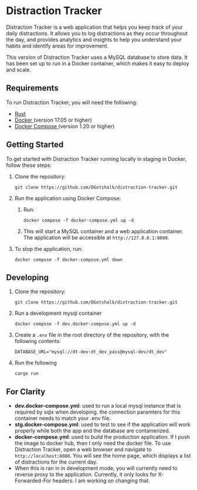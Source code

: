 # Distraction Tracker

Distraction Tracker is a web application that helps you keep track of your daily distractions. It allows you to log distractions as they occur throughout the day, and provides analytics and insights to help you understand your habits and identify areas for improvement.

This version of Distraction Tracker uses a MySQL database to store data. It has been set up to run in a Docker container, which makes it easy to deploy and scale.

## Requirements

To run Distraction Tracker, you will need the following:

- <a href="https://www.rust-lang.org/tools/install"> Rust </a> 
- <a href="https://docs.docker.com/engine/install/"> Docker </a>(version 17.05 or higher)
- <a href="https://docs.docker.com/compose/install/"> Docker Compose </a> (version 1.20 or higher)

## Getting Started

To get started with Distraction Tracker running locally in staging in Docker, follow these steps:

1. Clone the repository:

   ```
   git clone https://github.com/DGotshalk/distraction-tracker.git
   ```

2. Run the application using Docker Compose:
	1. Run:
		```
		docker compose -f docker-compose.yml up -d
		```
	2. This will start a MySQL container and a web application container. The application will be accessible at `http://127.0.0.1:8080`.

3. To stop the application, run:
   ```
   docker compose -f docker-compose.yml down
   ```

## Developing

1. Clone the repository:

   ```
   git clone https://github.com/DGotshalk/distraction-tracker.git
   ```

2. Run a development mysql container
	```
	docker compose -f dev.docker-compose.yml up -d
	```

4. Create a `.env` file in the root directory of the repository, with the following contents:

	```
	DATABASE_URL="mysql://dt-dev:dt_dev_pass@mysql-dev/dt_dev"
	```

5. Run the following
	```
	cargo run 
	```
	
## For Clarity


- **dev.docker-compose.yml**: used to run a local mysql instance that is required by sqlx when developing. the connection paramters for this container needs to match your .env file.
- **stg.docker-compose.yml**:  used to test to see if the application will work properly while both the app and the database are containerized.
- **docker-compose.yml**: used to build the production application. If I push the image to docker hub, then I only need the docker file. 
To use Distraction Tracker, open a web browser and navigate to `http://localhost:8080`. You will see the home page, which displays a list of distractions for the current day.
- When this is ran in in development mode, you will currently need to reverse proxy to the application. Currently, it only looks for X-Forwarded-For headers. I am working on changing that. 
